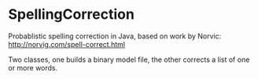 # SpellingCorrection
Probablistic spelling correction in Java, based on work by Norvic: http://norvig.com/spell-correct.html

Two classes, one builds a binary model file, the other corrects a list of one or more words.



